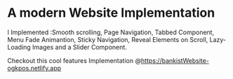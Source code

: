 # A modern Website Implementation

I Implemented :Smooth scrolling, Page Navigation, Tabbed Component, Menu Fade Animantion, Sticky Navigation, Reveal Elements on Scroll, Lazy-Loading Images and a Slider Component.

Checkout this cool features Implementation @https://bankistWebsite-ogkpos.netlify.app